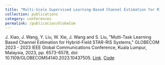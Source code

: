 ```yaml
---
title: "Multi-Scale Supervised Learning-Based Channel Estimation for RIS-Aided Communication Systems"
collection: publications
category: conferences
permalink: /publication/GlobeCom
---
```


J. Xiao, J. Wang, Y. Liu, W. Xie, J. Wang and S. Liu, "Multi-Task Learning Based Channel Estimation for Hybrid-Field STAR-RIS Systems," GLOBECOM 2023 - 2023 IEEE Global Communications Conference, Kuala Lumpur, Malaysia, 2023, pp. 6573-6578, doi: 10.1109/GLOBECOM54140.2023.10437505. [Link](https://ieeexplore.ieee.org/document/10437505). [Code](https://ieeexplore.ieee.org/document/10437505)
